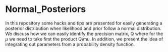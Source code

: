 # Normal_Posteriors
In this repository some hacks and tips are presented for easily generating a posterior distribution when likelihood and prior follow a normal distribution. We discuss how we can easily identify the precision matrix, Q where for the $\mu$ we need to take first the product Q\mu. 
In addition, we present the idea of integrating out parameters from a probability density function. 
